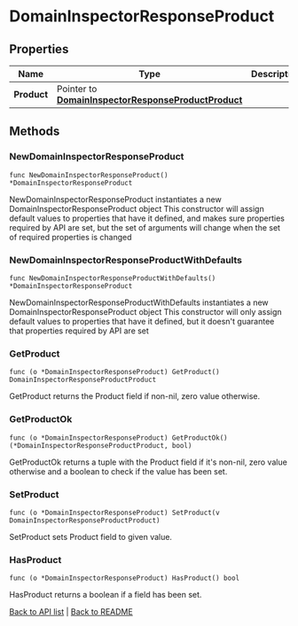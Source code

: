 # DomainInspectorResponseProduct

## Properties

Name | Type | Description | Notes
------------ | ------------- | ------------- | -------------
**Product** | Pointer to [**DomainInspectorResponseProductProduct**](DomainInspectorResponseProductProduct.md) |  | [optional] 

## Methods

### NewDomainInspectorResponseProduct

`func NewDomainInspectorResponseProduct() *DomainInspectorResponseProduct`

NewDomainInspectorResponseProduct instantiates a new DomainInspectorResponseProduct object
This constructor will assign default values to properties that have it defined,
and makes sure properties required by API are set, but the set of arguments
will change when the set of required properties is changed

### NewDomainInspectorResponseProductWithDefaults

`func NewDomainInspectorResponseProductWithDefaults() *DomainInspectorResponseProduct`

NewDomainInspectorResponseProductWithDefaults instantiates a new DomainInspectorResponseProduct object
This constructor will only assign default values to properties that have it defined,
but it doesn't guarantee that properties required by API are set

### GetProduct

`func (o *DomainInspectorResponseProduct) GetProduct() DomainInspectorResponseProductProduct`

GetProduct returns the Product field if non-nil, zero value otherwise.

### GetProductOk

`func (o *DomainInspectorResponseProduct) GetProductOk() (*DomainInspectorResponseProductProduct, bool)`

GetProductOk returns a tuple with the Product field if it's non-nil, zero value otherwise
and a boolean to check if the value has been set.

### SetProduct

`func (o *DomainInspectorResponseProduct) SetProduct(v DomainInspectorResponseProductProduct)`

SetProduct sets Product field to given value.

### HasProduct

`func (o *DomainInspectorResponseProduct) HasProduct() bool`

HasProduct returns a boolean if a field has been set.


[Back to API list](../README.md#documentation-for-api-endpoints) | [Back to README](../README.md)
